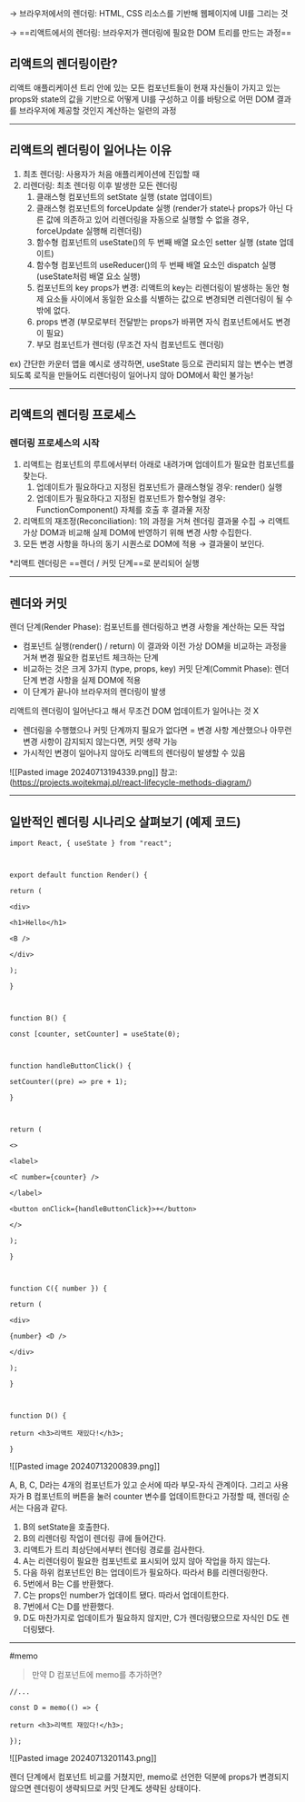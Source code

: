 → 브라우저에서의 렌더링: HTML, CSS 리소스를 기반해 웹페이지에 UI를 그리는 것

→ ==리액트에서의 렌더링: 브라우저가 렌더링에 필요한 DOM 트리를 만드는 과정==

## 리액트의 렌더링이란?
리액트 애플리케이션 트리 안에 있는 모든 컴포넌트들이 현재 자신들이 가지고 있는 props와 state의 값을 기반으로 어떻게 UI를 구성하고 이를 바탕으로 어떤 DOM 결과를 브라우저에 제공할 것인지 계산하는 일련의 과정

---

## 리액트의 렌더링이 일어나는 이유
1. 최초 렌더링: 사용자가 처음 애플리케이션에 진입할 때
2. 리렌더링: 최초 렌더링 이후 발생한 모든 렌더링
	1. 클래스형 컴포넌트의 setState 실행 (state 업데이트)
	2. 클래스형 컴포넌트의 forceUpdate 실행 (render가 state나 props가 아닌 다른 값에 의존하고 있어 리렌더링을 자동으로 실행할 수 없을 경우, forceUpdate 실행해 리렌더링)
	3. 함수형 컴포넌트의 useState()의 두 번째 배열 요소인 setter 실행 (state 업데이트)
	4. 함수형 컴포넌트의 useReducer()의 두 번째 배열 요소인 dispatch 실행 (useState처럼 배열 요소 실행)
	5. 컴포넌트의 key props가 변경: 리액트의 key는 리렌더링이 발생하는 동안 형제 요소들 사이에서 동일한 요소를 식별하는 값으로 변경되면 리렌더링이 될 수밖에 없다.
	6. props 변경 (부모로부터 전달받는 props가 바뀌면 자식 컴포넌트에서도 변경이 필요)
	7. 부모 컴포넌트가 렌더링 (무조건 자식 컴포넌트도 렌더링)

ex) 간단한 카운터 앱을 예시로 생각하면, useState 등으로 관리되지 않는 변수는 변경되도록 로직을 만들어도 리렌더링이 일어나지 않아 DOM에서 확인 불가능!

---

## 리액트의 렌더링 프로세스
### 렌더링 프로세스의 시작
1. 리액트는 컴포넌트의 루트에서부터 아래로 내려가며 업데이트가 필요한 컴포넌트를 찾는다.
	1. 업데이트가 필요하다고 지정된 컴포넌트가 클래스형일 경우: render() 실행
	2. 업데이트가 필요하다고 지정된 컴포넌트가 함수형일 경우: FunctionComponent() 자체를 호출 후 결과물 저장
2. 리액트의 재조정(Reconciliation): 1의 과정을 거쳐 렌더링 결과물 수집 → 리액트 가상 DOM과 비교해 실제 DOM에 반영하기 위해 변경 사항 수집한다.
3. 모든 변경 사항을 하나의 동기 시퀀스로 DOM에 적용 → 결과물이 보인다.

*리액트 렌더링은 ==렌더 / 커밋 단계==로 분리되어 실행

---

## 렌더와 커밋

렌더 단계(Render Phase): 컴포넌트를 렌더링하고 변경 사항을 계산하는 모든 작업
- 컴포넌트 실행(render() / return) 이 결과와 이전 가상 DOM을 비교하는 과정을 거쳐 변경 필요한 컴포넌트 체크하는 단계
- 비교하는 것은 크게 3가지 (type, props, key)
커밋 단계(Commit Phase): 렌더 단계 변경 사항을 실제 DOM에 적용
- 이 단계가 끝나야 브라우저의 렌더링이 발생

리액트의 렌더링이 일어난다고 해서 무조건 DOM 업데이트가 일어나는 것 X
- 렌더링을 수행했으나 커밋 단계까지 필요가 없다면 = 변경 사항 계산했으나 아무런 변경 사항이 감지되지 않는다면, 커밋 생략 가능
- 가시적인 변경이 일어나지 않아도 리액트의 렌더링이 발생할 수 있음

![[Pasted image 20240713194339.png]]
참고: (https://projects.wojtekmaj.pl/react-lifecycle-methods-diagram/)

---

## 일반적인 렌더링 시나리오 살펴보기 (예제 코드)

```
import React, { useState } from "react";

  

export default function Render() {

return (

<div>

<h1>Hello</h1>

<B />

</div>

);

}

  

function B() {

const [counter, setCounter] = useState(0);

  

function handleButtonClick() {

setCounter((pre) => pre + 1);

}

  

return (

<>

<label>

<C number={counter} />

</label>

<button onClick={handleButtonClick}>+</button>

</>

);

}

  

function C({ number }) {

return (

<div>

{number} <D />

</div>

);

}

  

function D() {

return <h3>리액트 재밌다!</h3>;

}
```

![[Pasted image 20240713200839.png]]

A, B, C, D라는 4개의 컴포넌트가 있고 순서에 따라 부모-자식 관계이다. 그리고 사용자가 B 컴포넌트의 버튼을 눌러 counter 변수를 업데이트한다고 가정할 때, 렌더링 순서는 다음과 같다.

1. B의 setState을 호출한다.
2. B의 리렌더링 작업이 렌더링 큐에 들어간다.
3. 리액트가 트리 최상단에서부터 렌더링 경로를 검사한다.
4. A는 리렌더링이 필요한 컴포넌트로 표시되어 있지 않아 작업을 하지 않는다.
5. 다음 하위 컴포넌트인 B는 업데이트가 필요하다. 따라서 B를 리렌더링한다.
6. 5번에서 B는 C를 반환했다.
7. C는 props인 number가 업데이트 됐다. 따라서 업데이트한다.
8. 7번에서 C는 D를 반환했다.
9. D도 마찬가지로 업데이트가 필요하지 않지만, C가 렌더링됐으므로 자식인 D도 렌더링됐다.

---


#memo 

> 만약 D 컴포넌트에 memo를 추가하면?

```
//...

const D = memo(() => {

return <h3>리액트 재밌다!</h3>;

});
```

![[Pasted image 20240713201143.png]]

렌더 단계에서 컴포넌트 비교를 거쳤지만, memo로 선언한 덕분에 props가 변경되지 않으면 렌더링이 생략되므로 커밋 단계도 생략된 상태이다.